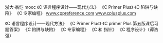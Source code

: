 
浙大·翁恺 mooc
《C 语言程序设计——现代方法》
《C Primer Plus》
《C 陷阱与缺陷》
《C 专家编程》
www.cppreference.com
www.cplusplus.com

《C 语言程序设计——现代方法》
《C Primer Plus》
《C primer Plus 第五版课后习题答案》
《C 陷阱与缺陷》
《C 专家编程》
《C 和 指针》
《C 程序设计》（谭浩强）




